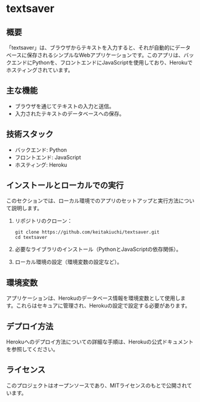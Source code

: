 # textsaver

## 概要
「textsaver」は、ブラウザからテキストを入力すると、それが自動的にデータベースに保存されるシンプルなWebアプリケーションです。このアプリは、バックエンドにPythonを、フロントエンドにJavaScriptを使用しており、Herokuでホスティングされています。

## 主な機能
- ブラウザを通じてテキストの入力と送信。
- 入力されたテキストのデータベースへの保存。

## 技術スタック
- バックエンド: Python
- フロントエンド: JavaScript
- ホスティング: Heroku

## インストールとローカルでの実行
このセクションでは、ローカル環境でのアプリのセットアップと実行方法について説明します。

1. リポジトリのクローン：
    ```
    git clone https://github.com/keitakiuchi/textsaver.git
    cd textsaver
    ```

2. 必要なライブラリのインストール（PythonとJavaScriptの依存関係）。

3. ローカル環境の設定（環境変数の設定など）。

## 環境変数
アプリケーションは、Herokuのデータベース情報を環境変数として使用します。これらはセキュアに管理され、Herokuの設定で設定する必要があります。

## デプロイ方法
Herokuへのデプロイ方法についての詳細な手順は、Herokuの公式ドキュメントを参照してください。

## ライセンス
このプロジェクトはオープンソースであり、MITライセンスのもとで公開されています。
